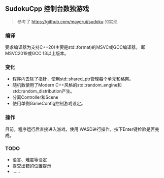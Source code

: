 ## SudokuCpp 控制台数独游戏
> 参考了 https://github.com/mayerui/sudoku 的实现

### 编译
要求编译器为支持C++20(主要是std::format)的MSVC或GCC编译器。
即MSVC2019或GCC 13以上版本。

### 变化
- 程序内去除了指针，使用std::shared_ptr管理每个单元和格网。
- 随机数使用了Modern C++风格的std::random_engine和std::random_distribution产生。
- 分离Controller和Scene
- 使用单例GameConfig控制游戏设定。

### 操作
目前，程序运行后直接进入游戏，使用 WASD进行操作，按下Enter键检验是否完成。

### TODO
- 语言、难度等设定
- 提交出错的位置提示
- ......

